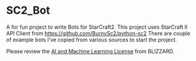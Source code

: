 # SC2_Bot

A for fun project to write Bots for StarCraft2. This project uses StarCraft II API Client from https://github.com/BurnySc2/python-sc2 
There are couple of example bots I've copied from various sources to start the project. 


Please review the [AI and Machine Learning License](http://blzdistsc2-a.akamaihd.net/AI_AND_MACHINE_LEARNING_LICENSE.html) from BLIZZARD.
